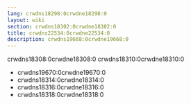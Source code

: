 ```yaml
---
lang: crwdns18298:0crwdne18298:0
layout: wiki
section: crwdns18302:0crwdne18302:0
title: crwdns22534:0crwdne22534:0
description: crwdns19668:0crwdne19668:0
---
```


crwdns18308:0crwdne18308:0 crwdns18310:0crwdne18310:0
- crwdns19670:0crwdne19670:0
- crwdns18314:0crwdne18314:0
- crwdns18316:0crwdne18316:0
- crwdns18318:0crwdne18318:0
